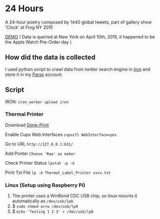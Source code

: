 # 24 Hours
A 24-hour poetry composed by 1440 global tweets, part of gallery show 'Clock' at Frog NY 2015

[DEMO](http://xyfeng.github.io/24hours/) ( Data is queried at New York on April 10th, 2015, it happened to be the Apple Watch Pre-Order day )

## How did the data is collected
I used python script to crawl data from twitter search engine in [Iron](http://www.iron.io/) and store it in my [Parse](http://www.parse.com/) account.

## Script
IRON: `iron_worker upload iron`

### Thermal Printer
Download [Gimp-Print](http://gimp-print.sourceforge.net/)

Enable Cups Web Interfaces `cupsctl WebInterface=yes`

Go to URL  `http://127.0.0.1:631/`

Add Printer `Choose 'Raw' as maker`

Check Printer Status `lpstat -p -d`

Print Txt File  `lp -d Thermal_Label_Printer xxxx.txt`

### Linux (Setup using Raspberry Pi)
1. The printer uses a WinBond CDC USB chip, so linux mounts it automatically as `/dev/usb/lp0`.
2. $ `sudo chmod a+rw /dev/usb/lp0`
3. $ `echo 'Testing 1 2 3' > /dev/usb/lp0`
